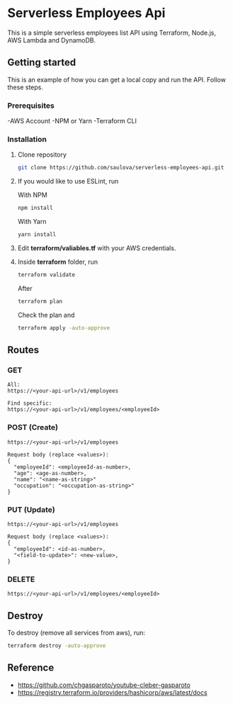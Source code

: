 # Serverless Employees Api

This is a simple serverless employees list API using Terraform, Node.js, AWS Lambda and DynamoDB.

## Getting started

This is an example of how you can get a local copy and run the API. Follow these steps.

### Prerequisites

-AWS Account
-NPM or Yarn
-Terraform CLI

### Installation

<ol><li>

Clone repository

```sh
git clone https://github.com/saulova/serverless-employees-api.git
```

</li><li>

If you would like to use ESLint, run

With NPM

```sh
npm install
```

With Yarn

```sh
yarn install
```

</li><li>

Edit <b>terraform/valiables.tf</b> with your AWS credentials.

</li><li>

Inside <b>terraform</b> folder, run

```sh
terraform validate
```

After

```sh
terraform plan
```

Check the plan and

```sh
terraform apply -auto-approve
```

</li></ol>

## Routes

### GET

```
All:
https://<your-api-url>/v1/employees

Find specific:
https://<your-api-url>/v1/employees/<employeeId>
```

### POST (Create)

```
https://<your-api-url>/v1/employees

Request body (replace <values>):
{
  "employeeId": <employeeId-as-number>,
  "age": <age-as-number>,
  "name": "<name-as-string>"
  "occupation": "<occupation-as-string>"
}
```

### PUT (Update)

```
https://<your-api-url>/v1/employees

Request body (replace <values>):
{
  "employeeId": <id-as-number>,
  "<field-to-update>": <new-value>,
}
```

### DELETE

```
https://<your-api-url>/v1/employees/<employeeId>
```

## Destroy

To destroy (remove all services from aws), run:

```sh
terraform destroy -auto-approve
```

## Reference

- https://github.com/chgasparoto/youtube-cleber-gasparoto
- https://registry.terraform.io/providers/hashicorp/aws/latest/docs

